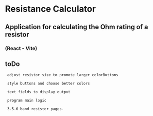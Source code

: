# Resistance Calculator

## Application for calculating the Ohm rating of a resistor

### (React - Vite)

## toDo

     adjust resistor size to promote larger colorButtons

     style buttons and choose better colors

     text fields to display output

     program main logic

     3-5-6 band resistor pages.
